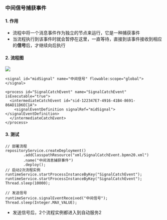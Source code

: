###  中间信号捕获事件 

#### 1. 作用
* 流程中将一个消息事件作为独立的节点来运行，它是一种捕获事件
* 当流程执行到该事件时就会暂停在这里，一直等待，直接到该事件接收到相应的**信号**后，才继续向后执行


#### 2. 流程图
![](https://fgq233.github.io/imgs/workflow/flow30.png)

```
<signal id="midSignal" name="中间信号" flowable:scope="global"></signal>

<process id="SignalCatchEvent" name="SignalCatchEvent" isExecutable="true">
  <intermediateCatchEvent id="sid-122347E7-4916-41B4-8691-86AD11D6EC1A">
    <signalEventDefinition signalRef="midSignal"></signalEventDefinition>
  </intermediateCatchEvent>
</process>
```

#### 3. 测试
```
// 部署流程
repositoryService.createDeployment()
        .addClasspathResource("xml/SignalCatchEvent.bpmn20.xml")
        .name("中间消息捕获事件")
        .deploy();
// 启动2次流程实例 
runtimeService.startProcessInstanceByKey("SignalCatchEvent");
runtimeService.startProcessInstanceByKey("SignalCatchEvent");
Thread.sleep(10000);

// 发送信号
runtimeService.signalEventReceived("中间信号");
Thread.sleep(Integer.MAX_VALUE);
```

* 发送信号后，2个流程实例都进入到自动服务2



